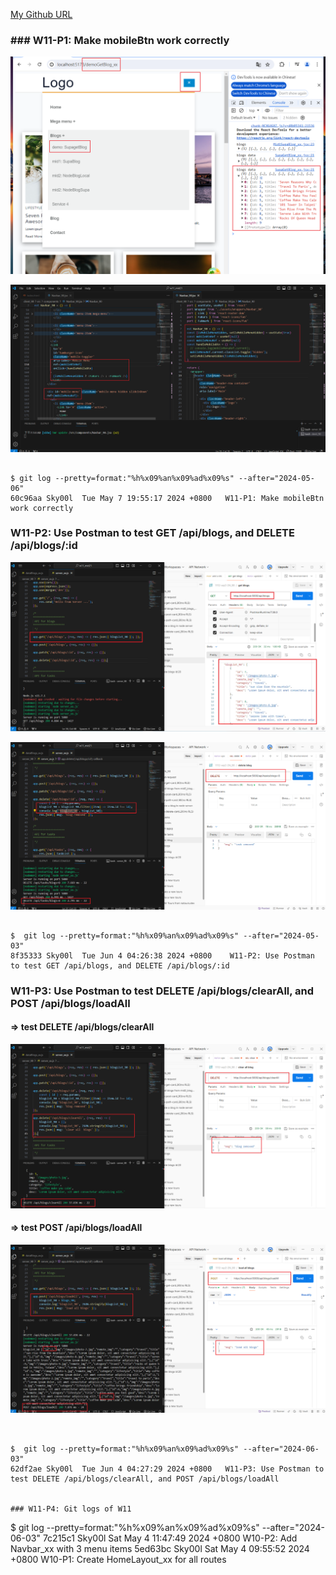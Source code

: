 [My Github URL](https://github.com/Sky00l/1112-wp2-2N_90.git)

### ### W11-P1: Make mobileBtn work correctly
 
![](w11-p1-1.png)
 
![](w11-p1-2.png)

```

$ git log --pretty=format:"%h%x09%an%x09%ad%x09%s" --after="2024-05-06"
60c96aa Sky00l  Tue May 7 19:55:17 2024 +0800   W11-P1: Make mobileBtn work correctly

```

### W11-P2: Use Postman to test GET /api/blogs, and DELETE /api/blogs/:id
 
![](w11-p2-1.png)
 
![](w11-p2-2.png)
```

$  git log --pretty=format:"%h%x09%an%x09%ad%x09%s" --after="2024-05-03"
8f35333 Sky00l  Tue Jun 4 04:26:38 2024 +0800    W11-P2: Use Postman to test GET /api/blogs, and DELETE /api/blogs/:id

```

###  W11-P3: Use Postman to test DELETE /api/blogs/clearAll, and POST /api/blogs/loadAll
 
#### => test DELETE /api/blogs/clearAll
 
![](w11-p3-1.png)
 
#### => test POST /api/blogs/loadAll
 
![](w11-p3-2.png)

```


$  git log --pretty=format:"%h%x09%an%x09%ad%x09%s" --after="2024-06-03"
62df2ae Sky00l  Tue Jun 4 04:27:29 2024 +0800   W11-P3: Use Postman to test DELETE /api/blogs/clearAll, and POST /api/blogs/loadAll


### W11-P4: Git logs of W11

```

$  git log --pretty=format:"%h%x09%an%x09%ad%x09%s" --after="2024-06-03"
7c215c1 Sky00l  Sat May 4 11:47:49 2024 +0800   W10-P2: Add Navbar_xx with 3 menu items
5ed63bc Sky00l  Sat May 4 09:55:52 2024 +0800   W10-P1: Create HomeLayout_xx for all routes  

```
